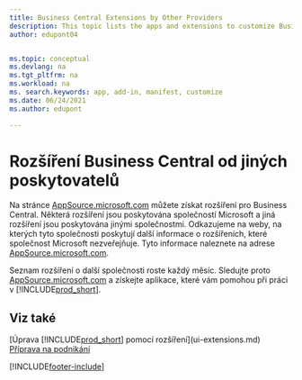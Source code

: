 ```yaml
---
title: Business Central Extensions by Other Providers
description: This topic lists the apps and extensions to customize Business Central provided by other companies.
author: edupont04


ms.topic: conceptual
ms.devlang: na
ms.tgt_pltfrm: na
ms.workload: na
ms. search.keywords: app, add-in, manifest, customize
ms.date: 06/24/2021
ms.author: edupont

---
```

# Rozšíření Business Central od jiných poskytovatelů

Na stránce [AppSource.microsoft.com](https://appsource.microsoft.com/) můžete získat rozšíření pro Business Central. Některá rozšíření jsou poskytována společností Microsoft a jiná rozšíření jsou poskytována jinými společnostmi. Odkazujeme na weby, na kterých tyto společnosti poskytují další informace o rozšířeních, které společnost Microsoft nezveřejňuje. Tyto informace naleznete na adrese [AppSource.microsoft.com](https://go.microsoft.com/fwlink/?linkid=2081646).

Seznam rozšíření o další společnosti roste každý měsíc. Sledujte proto [AppSource.microsoft.com](includes/prod_short.md) a získejte aplikace, které vám pomohou při práci v [!INCLUDE[prod_short](includes/prod_short.md)].

## Viz také

[Úprava [!INCLUDE[prod_short](includes/prod_short.md)] pomocí rozšíření](ui-extensions.md)  
[Příprava na podnikání](ui-get-ready-business.md)


[!INCLUDE[footer-include](includes/footer-banner.md)]